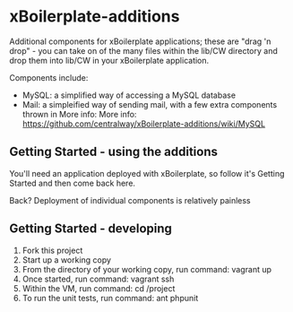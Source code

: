 xBoilerplate-additions
======================

Additional components for xBoilerplate applications; these are "drag 'n drop" - you can take on of the many files
within the lib/CW directory and drop them into lib/CW in your xBoilerplate application.

Components include:
 - MySQL: a simplified way of accessing a MySQL database
 - Mail: a simpleified way of sending mail, with a few extra components thrown in
   More info: More info: https://github.com/centralway/xBoilerplate-additions/wiki/MySQL

Getting Started - using the additions
----------------------------
You'll need an application deployed with xBoilerplate, so follow it's Getting Started and then come back here.

Back? Deployment of individual components is relatively painless

Getting Started - developing
----------------------------

 1. Fork this project
 2. Start up a working copy
 3. From the directory of your working copy, run command: vagrant up
 4. Once started, run command: vagrant ssh
 5. Within the VM, run command: cd /project
 6. To run the unit tests, run command: ant phpunit
